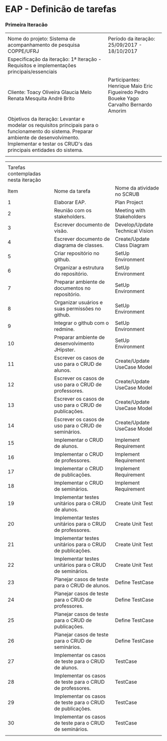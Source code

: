 # EAP - Definicão de tarefas

### Primeira Iteracão

<table>
  <tr>
    <td></td>
    <td></td>
  </tr>
  <tr>
    <td>Nome do projeto:
Sistema de acompanhamento de pesquisa COPPE/UFRJ</td>
    <td>Período da iteração: 
25/09/2017 - 18/10/2017</td>
  </tr>
  <tr>
    <td>Especificação da iteração:
1ª Iteração - Requisitos e implementações principais/essenciais</td>
    <td></td>
  </tr>
  <tr>
    <td>
Cliente:
Toacy Oliveira
Glaucia Melo
Renata Mesquita
André Brito</td>
    <td>
Participantes:
Henrique Maio
Eric Figueiredo
Pedro Boueke
Yago Carvalho
Bernardo Amorim
</td>
  </tr>
  <tr>
    <td>
Objetivos da iteração:
Levantar e modelar os requisitos principais para o funcionamento do sistema.
Preparar ambiente de desenvolvimento.
Implementar e testar os CRUD's das principais entidades do sistema.</td>
    <td></td>
  </tr>
  <tr>
    <td></td>
    <td></td>
  </tr>
</table>


<table>
  <tr>
    <td></td>
    <td></td>
    <td></td>
  </tr>
  <tr>
    <td>Tarefas contempladas nesta iteração</td>
    <td></td>
    <td></td>
  </tr>
  <tr>
    <td>Item
</td>
    <td>Nome da tarefa</td>
    <td>Nome da atividade no SCRUB</td>
  </tr>
  <tr>
    <td>1</td>
    <td>Elaborar EAP.</td>
    <td>Plan Project</td>
  </tr>
  <tr>
    <td>2</td>
    <td>Reunião com os stakeholders.</td>
    <td>Meeting with Stakeholders</td>
  </tr>
  <tr>
    <td>3</td>
    <td>Escrever documento de visão.</td>
    <td>Develop/Update Technical Vision</td>
  </tr>
  <tr>
    <td>4</td>
    <td>Escrever documento de diagrama de classes.</td>
    <td>Create/Update Class Diagram</td>
  </tr>
  <tr>
    <td>5</td>
    <td>Criar repositório no github.</td>
    <td>SetUp Environment</td>
  </tr>
  <tr>
    <td>6</td>
    <td>Organizar a estrutura do repositório.</td>
    <td>SetUp Environment</td>
  </tr>
  <tr>
    <td>7</td>
    <td>Preparar ambiente de documentos no repositório.</td>
    <td>SetUp Environment</td>
  </tr>
  <tr>
    <td>8</td>
    <td>Organizar usuários e suas permissões no github.</td>
    <td>SetUp Environment</td>
  </tr>
  <tr>
    <td>9</td>
    <td>Integrar o github com o redmine.</td>
    <td>SetUp Environment</td>
  </tr>
  <tr>
    <td>10</td>
    <td>Preparar ambiente de desenvolvimento JHipster.</td>
    <td>SetUp Environment</td>
  </tr>
  <tr>
    <td>11</td>
    <td>Escrever os casos de uso para o CRUD de alunos.</td>
    <td>Create/Update UseCase Model</td>
  </tr>
  <tr>
    <td>12</td>
    <td>Escrever os casos de uso para o CRUD de professores.</td>
    <td>Create/Update UseCase Model</td>
  </tr>
  <tr>
    <td>13</td>
    <td>Escrever os casos de uso para o CRUD de publicações.</td>
    <td>Create/Update UseCase Model</td>
  </tr>
  <tr>
    <td>14</td>
    <td>Escrever os casos de uso para o CRUD de seminários.</td>
    <td>Create/Update UseCase Model</td>
  </tr>
  <tr>
    <td>15</td>
    <td>Implementar o CRUD de alunos.</td>
    <td>Implement Requirement</td>
  </tr>
  <tr>
    <td>16</td>
    <td>Implementar o CRUD de professores.</td>
    <td>Implement Requirement</td>
  </tr>
  <tr>
    <td>17</td>
    <td>Implementar o CRUD de publicações.</td>
    <td>Implement Requirement</td>
  </tr>
  <tr>
    <td>18</td>
    <td>Implementar o CRUD de seminários.</td>
    <td>Implement Requirement</td>
  </tr>
  <tr>
    <td>19</td>
    <td>Implementar testes unitários para o CRUD de alunos.</td>
    <td>Create Unit Test</td>
  </tr>
  <tr>
    <td>20</td>
    <td>Implementar testes unitários para o CRUD de professores.</td>
    <td>Create Unit Test</td>
  </tr>
  <tr>
    <td>21</td>
    <td>Implementar testes unitários para o CRUD de publicações.</td>
    <td>Create Unit Test</td>
  </tr>
  <tr>
    <td>22</td>
    <td>Implementar testes unitários para o CRUD de seminários.</td>
    <td>Create Unit Test</td>
  </tr>
  <tr>
    <td>23</td>
    <td>Planejar casos de teste para o CRUD de alunos.</td>
    <td>Define TestCase</td>
  </tr>
  <tr>
    <td>24</td>
    <td>Planejar casos de teste para o CRUD de professores.</td>
    <td>Define TestCase</td>
  </tr>
  <tr>
    <td>25</td>
    <td>Planejar casos de teste para o CRUD de publicações.</td>
    <td>Define TestCase</td>
  </tr>
  <tr>
    <td>26</td>
    <td>Planejar casos de teste para o CRUD de seminários.</td>
    <td>Define TestCase</td>
  </tr>
  <tr>
    <td>27</td>
    <td>Implementar os casos de teste para o CRUD de alunos.</td>
    <td>TestCase</td>
  </tr>
  <tr>
    <td>28</td>
    <td>Implementar os casos de teste para o CRUD de professores.</td>
    <td>TestCase</td>
  </tr>
  <tr>
    <td>29</td>
    <td>Implementar os casos de teste para o CRUD de publicações.</td>
    <td>TestCase</td>
  </tr>
  <tr>
    <td>30</td>
    <td>Implementar os casos de teste para o CRUD de seminários.</td>
    <td>TestCase</td>
  </tr>
  <tr>
    <td></td>
    <td></td>
    <td></td>
  </tr>
</table>




